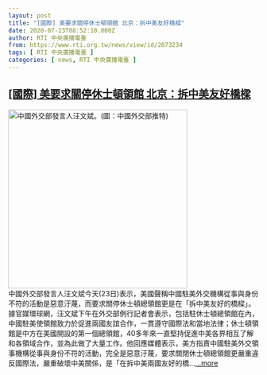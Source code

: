 ```yaml
---
layout: post
title: "[國際] 美要求關停休士頓領館 北京：拆中美友好橋樑"
date: 2020-07-23T08:52:10.000Z
author: RTI 中央廣播電臺
from: https://www.rti.org.tw/news/view/id/2073234
tags: [ RTI 中央廣播電臺 ]
categories: [ news, RTI 中央廣播電臺 ]
---
```

<!--1595494330000-->
[[國際] 美要求關停休士頓領館 北京：拆中美友好橋樑](https://www.rti.org.tw/news/view/id/2073234)
------

<div>
<img src="https://static.rti.org.tw/assets/thumbnails/2020/07/22/01207c0c8ffb3acaac715680c43a9d4a.jpg" width="360" alt="中國外交部發言人汪文斌。(圖：中國外交部推特)" title="中國外交部發言人汪文斌。(圖：中國外交部推特)"><br>中國外交部發言人汪文斌今天(23日)表示，美國聲稱中國駐美外交機構從事與身份不符的活動是惡意汙蔑，而要求關停休士頓總領館更是在「拆中美友好的橋樑」。據官媒環球網，汪文斌下午在外交部例行記者會表示，包括駐休士頓總領館在內，中國駐美使領館致力於促進兩國友誼合作，一貫遵守國際法和當地法律；休士頓領館是中方在美國開設的第一個總領館，40多年來一直堅持促進中美各界相互了解和各領域合作，並為此做了大量工作。他回應媒體表示，美方指責中國駐美外交領事機構從事與身份不符的活動，完全是惡意汙蔑，要求關閉休士頓總領館更嚴重違反國際法，嚴重破壞中美關係，是「在拆中美兩國友好的橋...<a target="_blank" href="https://www.rti.org.tw/news/view/id/2073234">...more</a>
</div>
